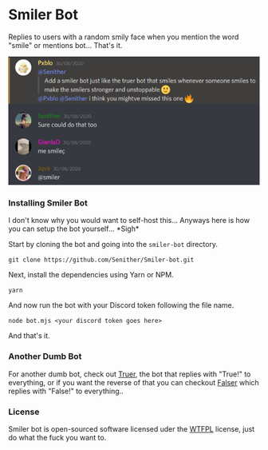 Smiler Bot
==========

Replies to users with a random smily face when you mention the word "smile" or mentions bot... That's it.

![The reason why this exists](reason-why-this-exists.png "The reason why this exists")

### Installing Smiler Bot

I don't know why you would want to self-host this... Anyways here is how you can setup the bot yourself... \*Sigh\*

Start by cloning the bot and going into the `smiler-bot` directory.

    git clone https://github.com/Senither/Smiler-bot.git

Next, install the dependencies using Yarn or NPM.

    yarn

And now run the bot with your Discord token following the file name.

    node bot.mjs <your discord token goes here>

And that's it.

### Another Dumb Bot

For another dumb bot, check out [Truer](https://github.com/Senither/Truer-bot), the bot that replies with "True!" to everything, or if you want the reverse of that you can checkout [Falser](https://github.com/senither/Falser-bot) which replies with "False!" to everything..

### License 

Smiler bot is open-sourced software licensed uder the [WTFPL](license.md) license, just do what the fuck you want to.
